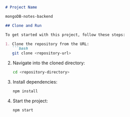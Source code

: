 ```markdown
# Project Name

mongoDB-notes-backend

## Clone and Run

To get started with this project, follow these steps:

1. Clone the repository from the URL:
   ```bash
   git clone <repository-url>
   ```

2. Navigate into the cloned directory:
   ```bash
   cd <repository-directory>
   ```

3. Install dependencies:
   ```bash
   npm install
   ```

4. Start the project:
   ```bash
   npm start
   ```
